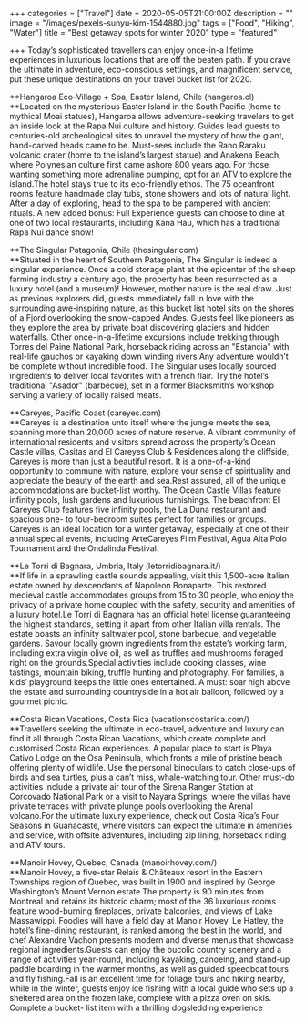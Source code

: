 +++
categories = ["Travel"]
date = 2020-05-05T21:00:00Z
description = ""
image = "/images/pexels-sunyu-kim-1544880.jpg"
tags = ["Food", "Hiking", "Water"]
title = "Best getaway spots for winter 2020"
type = "featured"

+++
Today’s sophisticated travellers can enjoy once-in-a lifetime experiences in luxurious locations that are off the beaten path. If you crave the ultimate in adventure, eco-conscious settings, and magnificent service, put these unique destinations on your travel bucket list for 2020.

  
**Hangaroa Eco-Village + Spa, Easter Island, Chile (hangaroa.cl)  
**Located on the mysterious Easter Island in the South Pacific (home to mythical Moai statues), Hangaroa allows adventure-seeking travelers to get an inside look at the Rapa Nui culture and history. Guides lead guests to centuries-old archeological sites to unravel the mystery of how the giant, hand-carved heads came to be. Must-sees include the Rano Raraku volcanic crater (home to the island’s largest statue) and Anakena Beach, where Polynesian culture first came ashore 800 years ago. For those wanting something more adrenaline pumping, opt for an ATV to explore the island.The hotel stays true to its eco-friendly ethos. The 75 oceanfront rooms feature handmade clay tubs, stone showers and lots of natural light. After a day of exploring, head to the spa to be pampered with ancient rituals. A new added bonus: Full Experience guests can choose to dine at one of two local restaurants, including Kana Hau, which has a traditional Rapa Nui dance show!

**The Singular Patagonia, Chile (thesingular.com)  
**Situated in the heart of Southern Patagonia, The Singular is indeed a singular experience. Once a cold storage plant at the epicenter of the sheep farming industry a century ago, the property has been resurrected as a luxury hotel (and a museum)! However, mother nature is the real draw. Just as previous explorers did, guests immediately fall in love with the surrounding awe-inspiring nature, as this bucket list hotel sits on the shores of a Fjord overlooking the snow-capped Andes. Guests feel like pioneers as they explore the area by private boat discovering glaciers and hidden waterfalls. Other once-in-a-lifetime excursions include trekking through Torres del Paine National Park, horseback riding across an "Estancia" with real-life gauchos or kayaking down winding rivers.Any adventure wouldn’t be complete without incredible food. The Singular uses locally sourced ingredients to deliver local favorites with a french flair. Try the hotel’s traditional "Asador" (barbecue), set in a former Blacksmith’s workshop serving a variety of locally raised meats.

**Careyes, Pacific Coast (careyes.com)  
**Careyes is a destination unto itself where the jungle meets the sea, spanning more than 20,000 acres of nature reserve. A vibrant community of international residents and visitors spread across the property’s Ocean Castle villas, Casitas and El Careyes Club & Residences along the cliffside, Careyes is more than just a beautiful resort. It is a one-of-a-kind opportunity to commune with nature, explore your sense of spirituality and appreciate the beauty of the earth and sea.Rest assured, all of the unique accommodations are bucket-list worthy. The Ocean Castle Villas feature infinity pools, lush gardens and luxurious furnishings. The beachfront El Careyes Club features five infinity pools, the La Duna restaurant and spacious one- to four-bedroom suites perfect for families or groups. Careyes is an ideal location for a winter getaway, especially at one of their annual special events, including ArteCareyes Film Festival, Agua Alta Polo Tournament and the Ondalinda Festival.

**Le Torri di Bagnara, Umbria, Italy (letorridibagnara.it/)  
**If life in a sprawling castle sounds appealing, visit this 1,500-acre Italian estate owned by descendants of Napoleon Bonaparte. This restored medieval castle accommodates groups from 15 to 30 people, who enjoy the privacy of a private home coupled with the safety, security and amenities of a luxury hotel.Le Torri di Bagnara has an official hotel license guaranteeing the highest standards, setting it apart from other Italian villa rentals. The estate boasts an infinity saltwater pool, stone barbecue, and vegetable gardens. Savour locally grown ingredients from the estate’s working farm, including extra virgin olive oil, as well as truffles and mushrooms foraged right on the grounds.Special activities include cooking classes, wine tastings, mountain biking, truffle hunting and photography. For families, a kids’ playground keeps the little ones entertained. A must: soar high above the estate and surrounding countryside in a hot air balloon, followed by a gourmet picnic.

**Costa Rican Vacations, Costa Rica (vacationscostarica.com/)  
**Travellers seeking the ultimate in eco-travel, adventure and luxury can find it all through Costa Rican Vacations, which create complete and customised Costa Rican experiences. A popular place to start is Playa Cativo Lodge on the Osa Peninsula, which fronts a mile of pristine beach offering plenty of wildlife. Use the personal binoculars to catch close-ups of birds and sea turtles, plus a can’t miss, whale-watching tour. Other must-do activities include a private air tour of the Sirena Ranger Station at Corcovado National Park or a visit to Nayara Springs, where the villas have private terraces with private plunge pools overlooking the Arenal volcano.For the ultimate luxury experience, check out Costa Rica’s Four Seasons in Guanacaste, where visitors can expect the ultimate in amenities and service, with offsite adventures, including zip lining, horseback riding and ATV tours.

  
**Manoir Hovey, Quebec, Canada (manoirhovey.com/)  
**Manoir Hovey, a five-star Relais & Châteaux resort in the Eastern Townships region of Quebec, was built in 1900 and inspired by George Washington’s Mount Vernon estate.The property is 90 minutes from Montreal and retains its historic charm; most of the 36 luxurious rooms feature wood-burning fireplaces, private balconies, and views of Lake Massawippi. Foodies will have a field day at Manoir Hovey. Le Hatley, the hotel’s fine-dining restaurant, is ranked among the best in the world, and chef Alexandre Vachon presents modern and diverse menus that showcase regional ingredients.Guests can enjoy the bucolic country scenery and a range of activities year-round, including kayaking, canoeing, and stand-up paddle boarding in the warmer months, as well as guided speedboat tours and fly fishing.Fall is an excellent time for foliage tours and hiking nearby, while in the winter, guests enjoy ice fishing with a local guide who sets up a sheltered area on the frozen lake, complete with a pizza oven on skis. Complete a bucket- list item with a thrilling dogsledding experience